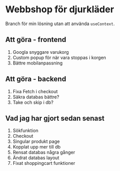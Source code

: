 # Webbshop för djurkläder
Branch för min lösning utan att använda ```useContext```.

## Att göra - frontend
1. Googla snyggare varukorg
5. Custom popup för när vara stoppas i korgen
3. Bättre mobilanpassning

## Att göra - backend
1. Fixa Fetch i checkout
3. Säkra databas bättre?
5. Take och skip i db?

## Vad jag har gjort sedan senast
1. Sökfunktion
2. Checkout
2. Singular produkt page
3. Kopplat upp mer till db
4. Rensat databas några gånger
5. Ändrat databas layout
6. Fixat shoppingcart funktioner

